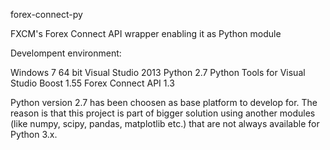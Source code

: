 forex-connect-py

FXCM's Forex Connect API wrapper enabling it as Python module

Develompent environment:

Windows 7 64 bit
Visual Studio 2013
Python 2.7
Python Tools for Visual Studio
Boost 1.55
Forex Connect API 1.3

Python version 2.7 has been choosen as base platform to develop for. The reason is that this project is part of bigger solution using another modules (like numpy, scipy, pandas, matplotlib etc.) that are not always available for Python 3.x.


